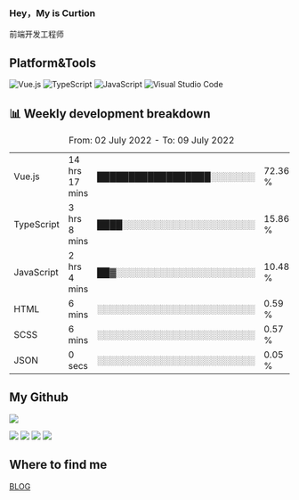 ### Hey，My is Curtion
前端开发工程师
## Platform&Tools

![Vue.js](https://img.shields.io/badge/-Vue.js-4FC08D?style=flat-square&logo=Vue.js&logoColor=white)
![TypeScript](https://img.shields.io/badge/-TypeScript-007ACC?style=flat-square&logo=typescript&logoColor=white)
![JavaScript](https://img.shields.io/badge/-JavaScript-F7DF1E?style=flat-square&logo=javascript&logoColor=black)
![Visual Studio Code](https://img.shields.io/badge/-VSCode-007ACC?style=flat-square&logo=Visual-Studio-Code&logoColor=white)

## 📊 Weekly development breakdown

<!--START_SECTION:waka-->

<table><caption>From: 02 July 2022 - To: 09 July 2022</caption><tr><td>Vue.js</td><td>14 hrs 17 mins</td><td>██████████████████░░░░░░░</td><td>72.36 %</td></tr><tr><td>TypeScript</td><td>3 hrs 8 mins</td><td>████░░░░░░░░░░░░░░░░░░░░░</td><td>15.86 %</td></tr><tr><td>JavaScript</td><td>2 hrs 4 mins</td><td>██▓░░░░░░░░░░░░░░░░░░░░░░</td><td>10.48 %</td></tr><tr><td>HTML</td><td>6 mins</td><td>░░░░░░░░░░░░░░░░░░░░░░░░░</td><td>0.59 %</td></tr><tr><td>SCSS</td><td>6 mins</td><td>░░░░░░░░░░░░░░░░░░░░░░░░░</td><td>0.57 %</td></tr><tr><td>JSON</td><td>0 secs</td><td>░░░░░░░░░░░░░░░░░░░░░░░░░</td><td>0.05 %</td></tr></table>

<!--END_SECTION:waka-->

## My Github

![](http://github-profile-summary-cards.vercel.app/api/cards/profile-details?username=curtion&theme=nord_bright)

![](http://github-profile-summary-cards.vercel.app/api/cards/stats?username=curtion&theme=nord_bright)
![](http://github-profile-summary-cards.vercel.app/api/cards/productive-time?username=curtion&theme=nord_bright&utcOffset=8)
![](http://github-profile-summary-cards.vercel.app/api/cards/repos-per-language?username=curtion&theme=nord_bright)
![](http://github-profile-summary-cards.vercel.app/api/cards/most-commit-language?username=curtion&theme=nord_bright)

## Where to find me

[BLOG](https://blog.3gxk.net)
